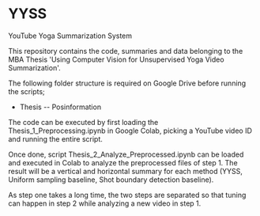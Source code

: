 # YYSS
YouTube Yoga Summarization System

This repository contains the code, summaries and data belonging to the MBA Thesis 'Using Computer Vision for Unsupervised
Yoga Video Summarization'. 

The following folder structure is required on Google Drive before running the scripts;
- Thesis
-- Posinformation

The code can be executed by first loading the Thesis_1_Preprocessing.ipynb in Google Colab, picking a YouTube video ID and running the entire script.

Once done, script Thesis_2_Analyze_Preprocessed.ipynb can be loaded and executed in Colab to analyze the preprocessed files of step 1. The result will be a vertical and horizontal summary for each method (YYSS, Uniform sampling baseline, Shot boundary detection baseline).

As step one takes a long time, the two steps are separated so that tuning can happen in step 2 while analyzing a new video in step 1.
